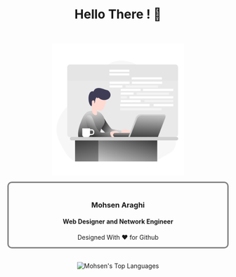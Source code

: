 <div>
  <h1 align="center">Hello There ! 👋</h1>
  <br/>
  <div >
		<p align="center">
      <img src="./Pic/Web Developer.svg" alt="Main img" align="center" width='300px'>
		</p>
    <div style="border: 3px solid gray; border-radius:10px;">
      <br/>
      <h3 align="center">Mohsen Araghi</h3>
      <h4 align="center">Web Designer and Network Engineer</h4>
      <p align="center">Designed With ❤️ for Github </p>
    </div>
  </div>
  <div >
    <br/>
		<p align="center">
      <img src="https://github-readme-stats.vercel.app/api/top-langs/?username=mohsenarg" alt="Mohsen's Top Languages" >
		</p>
  </div>
</div>
